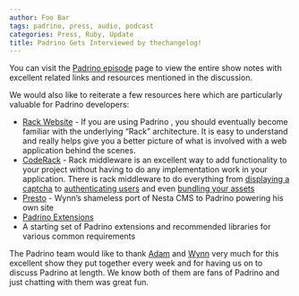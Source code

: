```yaml
---
author: Foo Bar
tags: padrino, press, audio, podcast
categories: Press, Ruby, Update
title: Padrino Gets Interviewed by thechangelog!
---
```


<script src="[http://www.buzzsprout.com/105/5806-episode-0-2-7-padrino-sinatra-based-ruby-web-framework.js?player=small](http://www.buzzsprout.com/105/5806-episode-0-2-7-padrino-sinatra-based-ruby-web-framework.js?player=small)" type=“text/javascript” charset=“utf-8”/></script>


You can visit the [Padrino episode](http://thechangelog.com/post/708173099/episode-0-2-7-padrino-ruby-web-framework)
page to view the entire show notes with excellent related links and resources mentioned in the discussion.


We would also like to reiterate a few resources here which are particularly valuable for Padrino developers:


- [Rack Website](http://rack.rubyforge.org) - If you are using Padrino , you should eventually become familiar with the
  underlying “Rack” architecture. It is easy to understand and really helps give you a better picture of what is
  involved with a web application behind the scenes.
- [CodeRack](http://coderack.org) - Rack middleware is an excellent way to add functionality to your project without
  having to do any implementation work in your application. There is rack middleware to do everything from
  [displaying a captcha](http://github.com/achiu/rack-recaptcha) to
  [authenticating users](http://github.com/intridea/omniauth) and
  even [bundling your assets](http://github.com/juliocesar/rack-bundle)
- [Presto](http://github.com/pengwynn/presto) - Wynn’s shameless port of Nesta CMS to Padrino powering his own site
- [Padrino Extensions](http://wiki.github.com/padrino/padrino-framework/extensions)
- A starting set of Padrino extensions and recommended libraries for various common requirements


The Padrino team would like to thank [Adam](http://adamstacoviak.com) and [Wynn](http://wynnnetherland.com) very much
for this excellent show they put together every week and for having us on to discuss Padrino at length.  We know both of
them are fans of Padrino and just chatting with them was great fun.


